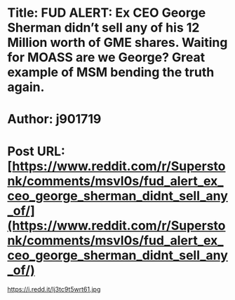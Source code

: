 # Title: FUD ALERT: Ex CEO George Sherman didn’t sell any of his 12 Million worth of GME shares. Waiting for MOASS are we George? Great example of MSM bending the truth again.
# Author: j901719
# Post URL: [https://www.reddit.com/r/Superstonk/comments/msvl0s/fud_alert_ex_ceo_george_sherman_didnt_sell_any_of/](https://www.reddit.com/r/Superstonk/comments/msvl0s/fud_alert_ex_ceo_george_sherman_didnt_sell_any_of/)


https://i.redd.it/lj3tc9t5wrt61.jpg